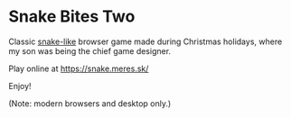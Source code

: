# Snake Bites Two

Classic
[snake-like](https://en.wikipedia.org/wiki/Snake_(video_game_genre))
browser game made during Christmas holidays, where
my son was being the chief game designer.

Play online at https://snake.meres.sk/

Enjoy!

(Note: modern browsers and desktop only.)
